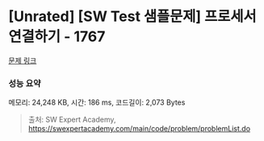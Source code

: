 # [Unrated] [SW Test 샘플문제] 프로세서 연결하기 - 1767 

[문제 링크](https://swexpertacademy.com/main/code/problem/problemDetail.do?contestProbId=AV4suNtaXFEDFAUf) 

### 성능 요약

메모리: 24,248 KB, 시간: 186 ms, 코드길이: 2,073 Bytes



> 출처: SW Expert Academy, https://swexpertacademy.com/main/code/problem/problemList.do